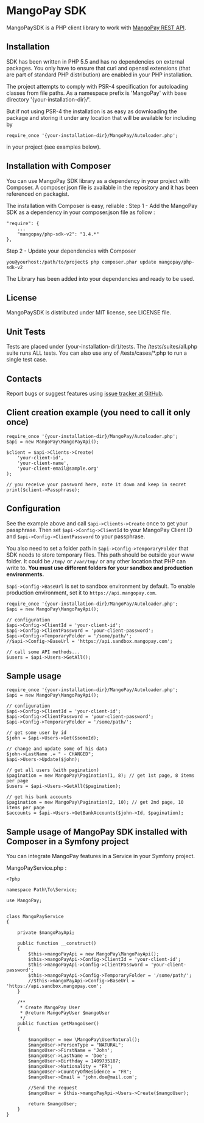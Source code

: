 MangoPay SDK
=================================================
MangoPaySDK is a PHP client library to work with
[MangoPay REST API](http://docs.mangopay.com/api-references/).


Installation
-------------------------------------------------
SDK has been written in PHP 5.5 and has no dependencies on external packages.
You only have to ensure that curl and openssl extensions (that are part of
standard PHP distribution) are enabled in your PHP installation.

The project attempts to comply with PSR-4 specification for autoloading classes from file paths. 
As a namespace prefix is 'MangoPay\' with base directory '{your-installation-dir}/'.

But if not using PSR-4 the installation is as easy as downloading the package and storing it
under any location that will be available for including by

    require_once '{your-installation-dir}/MangoPay/Autoloader.php';

in your project (see examples below).

Installation with Composer
-------------------------------------------------
You can use MangoPay SDK library as a dependency in your project with Composer. A composer.json file is available in the repository and it has been referenced on packagist. 

The installation with Composer is easy, reliable : 
Step 1 - Add the MangoPay SDK as a dependency in your composer.json file as follow :

    "require": {
        ...
        "mangopay/php-sdk-v2": "1.4.*"
    },

Step 2 - Update your dependencies with Composer

    you@yourhost:/path/to/project$ php composer.phar update mangopay/php-sdk-v2

The Library has been added into your dependencies and ready to be used.

License
-------------------------------------------------
MangoPaySDK is distributed under MIT license, see LICENSE file.


Unit Tests
-------------------------------------------------
Tests are placed under {your-installation-dir}/tests.
The /tests/suites/all.php suite runs ALL tests.
You can also use any of /tests/cases/*.php to run a single test case.


Contacts
-------------------------------------------------
Report bugs or suggest features using
[issue tracker at GitHub](https://github.com/MangoPay/mangopay2-php-sdk).


Client creation example (you need to call it only once)
-------------------------------------------------

    require_once '{your-installation-dir}/MangoPay/Autoloader.php';
    $api = new MangoPay\MangoPayApi();

    $client = $api->Clients->Create(
        'your-client-id', 
        'your-client-name', 
        'your-client-email@sample.org'
    );

    // you receive your password here, note it down and keep in secret
    print($client->Passphrase);


Configuration
-------------------------------------------------
See the example above and call `$api->Clients->Create` once to get your passphrase.
Then set `$api->Config->ClientId` to your MangoPay Client ID and 
`$api->Config->ClientPassword` to your passphrase.

You also need to set a folder path in `$api->Config->TemporaryFolder` that SDK needs 
to store temporary files. This path should be outside your www folder.
It could be `/tmp/` or `/var/tmp/` or any other location that PHP can write to. 
**You must use different folders for your sandbox and production environments.**

`$api->Config->BaseUrl` is set to sandbox environment by default. To enable production
environment, set it to `https://api.mangopay.com`.

    require_once '{your-installation-dir}/MangoPay/Autoloader.php';
    $api = new MangoPay\MangoPayApi();

    // configuration
    $api->Config->ClientId = 'your-client-id';
    $api->Config->ClientPassword = 'your-client-password';
    $api->Config->TemporaryFolder = '/some/path/';
    //$api->Config->BaseUrl = 'https://api.sandbox.mangopay.com';

    // call some API methods...
    $users = $api->Users->GetAll();


Sample usage
-------------------------------------------------

    require_once '{your-installation-dir}/MangoPay/Autoloader.php';
    $api = new MangoPay\MangoPayApi();

    // configuration
    $api->Config->ClientId = 'your-client-id';
    $api->Config->ClientPassword = 'your-client-password';
    $api->Config->TemporaryFolder = '/some/path/';

    // get some user by id
    $john = $api->Users->Get($someId);

    // change and update some of his data
    $john->LastName .= " - CHANGED";
    $api->Users->Update($john);

    // get all users (with pagination)
    $pagination = new MangoPay\Pagination(1, 8); // get 1st page, 8 items per page
    $users = $api->Users->GetAll($pagination);

    // get his bank accounts
    $pagination = new MangoPay\Pagination(2, 10); // get 2nd page, 10 items per page
    $accounts = $api->Users->GetBankAccounts($john->Id, $pagination);


Sample usage of MangoPay SDK installed with Composer in a Symfony project
-------------------------------------------------
You can integrate MangoPay features in a Service in your Symfony project. 

MangoPayService.php : 

    <?php

    namespace Path\To\Service;
    
    use MangoPay;
    
    
    class MangoPayService
    {
    
        private $mangoPayApi;
    
        public function __construct()
        {
            $this->mangoPayApi = new MangoPay\MangoPayApi();
            $this->mangoPayApi->Config->ClientId = 'your-client-id';
            $this->mangoPayApi->Config->ClientPassword = 'your-client-password';
            $this->mangoPayApi->Config->TemporaryFolder = '/some/path/';    
            //$this->mangoPayApi->Config->BaseUrl = 'https://api.sandbox.mangopay.com';
        }
        
        /**
         * Create MangoPay User
         * @return MangoPayUser $mangoUser
         */
        public function getMangoUser()
        {
            
            $mangoUser = new \MangoPay\UserNatural();
            $mangoUser->PersonType = "NATURAL";
            $mangoUser->FirstName = 'John';
            $mangoUser->LastName = 'Doe';
            $mangoUser->Birthday = 1409735187;
            $mangoUser->Nationality = "FR";
            $mangoUser->CountryOfResidence = "FR";
            $mangoUser->Email = 'john.doe@mail.com';
    
            //Send the request
            $mangoUser = $this->mangoPayApi->Users->Create($mangoUser);
    
            return $mangoUser;
        }
    }

